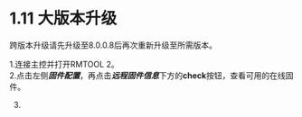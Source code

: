 # 1.11 大版本升级

跨版本升级请先升级至8.0.0.8后再次重新升级至所需版本。

1.连接主控并打开RMTOOL 2。<br>
2.点击左侧***固件配置***，再点击***远程固件信息***下方的**check**按钮，查看可用的在线固件。

3.
